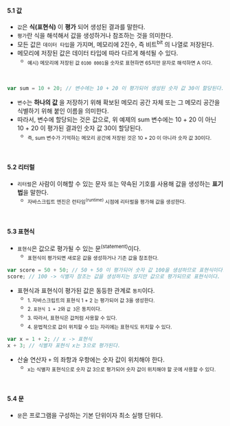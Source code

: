 #### 5.1 값
- `값`은 **식(표현식)** 이 **평가** 되어 생성된 결과를 말한다.
- `평가`란 식을 해석해서 값을 생성하거나 참조하는 것을 의미한다.
- 모든 값은 `데이터 타입`을 가지며, 메모리에 2진수, 즉 비트<sup>bit</sup> 의 나열로 저장된다.
- 메모리에 저장된 값은 데이터 타입에 따라 다르게 해석될 수 있다. 
  - <sub>예시) 메모리에 저장된 값 `0100 0001`을 숫자로 표현하면 65지만 문자로 해석하면 A 이다.</sub>
    
<br />

```ts
var sum = 10 + 20; // 변수에는 10 + 20 이 평가되어 생성된 숫자 값 30이 할당된다.
```
- `변수`는 **하나의 값** 을 저장하기 위해 확보된 메모리 공간 자체 또는 그 메모리 공간을 식별하기 위해 붙인 이름을 의미한다.
- 따라서, 변수에 할당되는 것은 값으로, 위 예제의 sum 변수에는 10 + 20 이 아닌 10 + 20 이 평가된 결과인 숫자 값 30이 할당된다.
  - <sub>즉, sum 변수가 기억하는 메모리 공간에 저장된 것은 10 + 20 이 아니라 숫자 값 30이다.</sub>

<br />

#### 5.2 리터럴
- `리터럴`은 사람이 이해할 수 있는 문자 또는 약속된 기호를 사용해 값을 생성하는 **표기법**을 말한다.
  - <sub>자바스크립트 엔진은 런타임<sup>(runtime)</sup> 시점에 리터럴을 평가해 값을 생성한다.</sub>

<br />

#### 5.3 표현식
- `표현식`은 값으로 평가될 수 있는 문<sup>(statement)</sup>이다.
  - <sub>표현식이 평가되면 새로운 값을 생성하거나 기존 값을 참조한다.</sub> 
```ts
var score = 50 + 50; // 50 + 50 이 평가되어 숫자 값 100을 생성하므로 표현식이다.
score; // 100 -> 식별자 참조는 값을 생성하지는 않지만 값으로 평가되므로 표현식이다.
```
- 표현식과 표현식이 평가된 값은 동등한 관계로 `동치`이다.
  - <sub>1. 자바스크립트의 표현식 1 + 2 는 평가되어 값 3을 생성한다.</sub>
  - <sub>2. `표현식 1 + 2`와 `값 3`은 동치이다.</sub>
  - <sub>3. 따라서, 표현식은 값처럼 사용할 수 있다.</sub>
  - <sub>4. 문법적으로 값이 위치할 수 있는 자리에는 표현식도 위치할 수 있다.</sub>

```ts
var x = 1 + 2; // x -> 표현식
x + 3; // 식별자 표현식 x는 3으로 평가된다.
```
- 산술 연산자 `+` 의 좌항과 우항에는 숫자 값이 위치해야 한다.
  - <sub>x는 식별자 표현식으로 숫자 값 3으로 평가되어 숫자 값이 위치해야 할 곳에 사용할 수 있다.</sub>

<br />

#### 5.4 문
- `문`은 프로그램을 구성하는 기본 단위이자 최소 실행 단위다.
